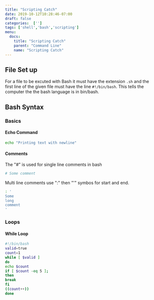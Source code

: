 ```yaml
---
title: "Scripting Catch"
date: 2019-10-12T10:28:46-07:00
draft: false
categories:  ['']
tags: ['shell','bash','scripting']
menu:
  docs:
    title: "Scripting Catch"
    parent: "Command Line"
    name: "Scripting Catch"
---
```


## File Set up

For a file to be excuted with Bash it must have the extension `.sh` and the first line of the given file must have the line `#!/bin/bash`. This tells the computer the the bash language is in bin/bash.

## Bash Syntax

### Basics

#### Echo Command

```bash
echo "Printing text with newline"
```

#### Comments

The "#" is used for single line comments in bash

```bash
# Some comment
```

Multi line comments use ":" then "'" symbos for start and end.

```bash
: '
Some
long
comment
'
```

### Loops

#### While Loop

```bash
#!/bin/bash 
valid=true
count=1
while [ $valid ]
do
echo $count
if [ $count -eq 5 ];
then
break
fi
((count++))
done
```
